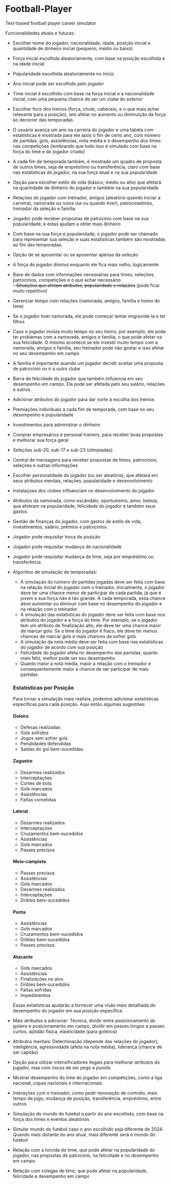 # Football-Player
Text-based football player career simulator

Funcionalidades atuais e futuras:
- Escolher nome do jogador, nacionalidade, idade, posição inicial e quantidade de dinheiro inicial (pequeno, médio ou baixo)
- Força inicial escolhida aleatoriamente, com base na posição escolhida e na idade inicial
- Popularidade escolhida aleatoriamente no início
- Ano inicial pode ser escolhido pelo jogador
- Time inicial é escolhido com base na força inicial e a nacionalidade inicial, com uma pequena chance de ser um clube do exterior
- Escolher foco dos treinos (força, chute, cabeceio, e o que mais achar relevante para a posição), isto afetar no aumento ou diminuição da força ao decorrer das temporadas
- O usuário avança um ano na carreira do jogador e uma tabela com estatísticas é mostrada para ele após o fim de certo ano, com número de partidas, gols, assistências, nota média e o desempenho dos times nas competições (lembrando que tudo isso é simulado com base na força do time e do jogador criado)
- A cada fim de temporada também, é mostrado um quadro de proposta de outros times, seja de empréstimo ou transferência, claro com base nas estatísticas do jogador, na sua força atual e na sua popularidade
- Opção para escolher estilo de vida (básico, médio ou alto) que afetará na quantidade de dinheiro do jogador e também na sua popularidade
- Relações do jogador com treinador, amigos (aleatório quando iniciar a carreira), namorada ou noiva (se ou quando tiver), patrocinadores, treinador da seleção e família
- Jogador pode receber propostas de patrocínio com base na sua popularidade, e estas ajudam a obter mais dinheiro
- Com base na sua força e popularidade, o jogador pode ser chamado para representar sua seleção e suas estatísticas também são mostradas ao fim das temporadas.
- Opção de se aposentar ou se aposentar apenas da seleção
- A força do jogador diminui enquanto ele fica mais velho, logicamente
- Base de dados com informações necessárias para times, seleções, patrocínios, competições e o que achar necessário <br>
~~- Situações que afetam atributos, popularidade e relações~~ (pode ficar muito repetitivo)
- Gerenciar tempo com relações (namorada, amigos, família e treino do time)
- Se o jogador tiver namorada, ele pode começar tentar engravidá-la e ter filhos
- Caso o jogador invista muito tempo no seu treino, por exemplo, ele pode ter problemas com a namorada, amigos e família, o que pode afetar na sua felicidade. O mesmo acontece se ele investir muito tempo com a namorada, amigos e família, seu treinador pode não gostar e isso afetar no seu desempenho em campo
- A família é importante quando um jogador decidir aceitar uma proposta de patrocínio ou ir a outro clube
- Barra de felicidade do jogador que também influencia em seu desempenho em campo. Ela pode ser afetada pelo seu salário, relações e outros
- Adicionar atributos do jogador para dar norte à escolha dos treinos
- Premiações individuais a cada fim de temporada, com base no seu desempenho e popularidade
- Investimentos para administrar o dinheiro
- Comprar empresários e personal trainers, para receber boas propostas e melhorar sua força geral
- Seleções sub-20, sub-17 e sub-23 (olímpiadas)
- Central de mensagens para receber propostas de times, patrocínios, seleções e outras informações
- Escolher personalidade do jogador (ou ser aleatória), que afetará em seus atributos mentais, relações, popularidade e desenvolvimento
- Instalaçoes dos clubes influenciam no desenvolvimento do jogador
- Atributos da namorada, como escândalo, oportunismo, amor, beleza, que afeteam na popularidade, felicidade do jogador e também seus gastos
- Gestão de finanças do jogador, com gastos de estilo de vida, investimentos, salário, prêmios e patrocínios
- Jogador pode requisitar troca de posição
- Jogador pode requisitar mudança de nacionalidade
- Jogador pode requisitar mudança de time, seja por empréstimo ou transferência
- Algoritmo de simulação de temporadas:
    - A simulação do número de partidas jogadas deve ser feita com base na relação inicial do jogador com o treinador. Inicialmente, o jogador deve ter uma chance menor de participar de cada partida, já que é jovem e sua força não é tão grande. A cada temporada, essa chance deve aumentar ou diminuir com base no desempenho do jogador e na relação com o treinador
    - A simulação das estatísticas do jogador deve ser feita com base nos atributos do jogador e a força do time. Por exemplo, se o jogador tem um atributo de finalização alto, ele deve ter uma chance maior de marcar gols. Se o time do jogador é fraco, ele deve ter menos chances de marcar gols e mais chances de sofrer gols	
    - A simulação da nota média deve ser feita com base nas estatísticas do jogador de acordo com sua posição
    - Felicidade do jogador afeta no desempenho das partidas, quanto mais feliz, melhor pode ser seu desempenho
    - Quanto maior a nota média, maior a relação com o treinador e consequentemente maior a chance de ser participar de mais partidas
    ### Estatísticas por Posição

    Para tornar a simulação mais realista, podemos adicionar estatísticas específicas para cada posição. Aqui estão algumas sugestões:

    #### Goleiro
    - Defesas realizadas
    - Gols sofridos
    - Jogos sem sofrer gols
    - Penalidades defendidas
    - Saídas do gol bem-sucedidas

    #### Zagueiro
    - Desarmes realizados
    - Interceptações
    - Cortes de bola
    - Gols marcados
    - Assistências
    - Faltas cometidas

    #### Lateral
    - Desarmes realizados
    - Interceptações
    - Cruzamentos bem-sucedidos
    - Assistências
    - Gols marcados
    - Passes precisos

    #### Meio-campista
    - Passes precisos
    - Assistências
    - Gols marcados
    - Desarmes realizados
    - Interceptações
    - Dribles bem-sucedidos

    #### Ponta
    - Assistências
    - Gols marcados
    - Cruzamentos bem-sucedidos
    - Dribles bem-sucedidos
    - Passes precisos

    #### Atacante
    - Gols marcados
    - Assistências
    - Finalizações no alvo
    - Dribles bem-sucedidos
    - Faltas sofridas
    - Impedimentos

    Essas estatísticas ajudarão a fornecer uma visão mais detalhada do desempenho do jogador em sua posição específica.
- Mais atributos a adicionar: Técnica, dividir entre posicionamento do goleiro e posicionamento em campo, dividir em passes longos e passes curtos, aptidão física, elasticidade (para goleiros)
- Atributos mentais: Determinação (depende das relações do jogador), inteligência, agressividade (afeta na nota média), liderança (chance de ser capitão)
- Opção para utilizar intensificadores ilegais para melhorar atributos do jogador, mas com riscos de ser pego e punido
- Mostrar desempenho do time do jogador em competições, como a liga nacional, copas nacionais e internacionais
- Interações com o treinador, como pedir renovação de contrato, mais tempo de jogo, mudança de posição, transferência, empréstimo, entre outros
- Simulação do mundo do futebol a partir do ano escolhido, com base na força dos times e eventos aleatórios
- Simular mundo do futebol caso o ano escolhido seja diferente de 2024. Quando mais distante do ano atual, mais diferente será o mundo do futebol
- Relação com a torcida do time, que pode afetar na popularidade do jogador, nas propostas de patrocínio, na felicidade e no desempenho em campo
- Relação com colegas de time, que pode afetar na popularidade, felicidade e desempenho em campo
